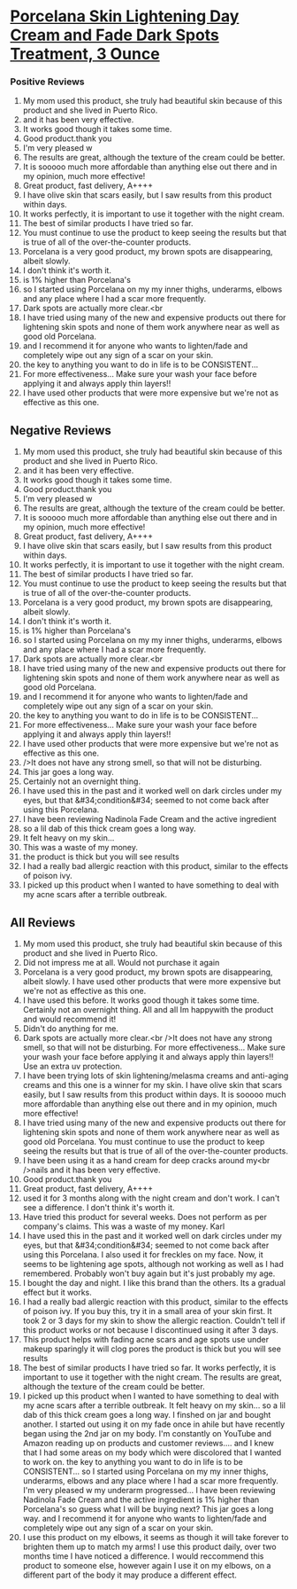 # [Porcelana Skin Lightening Day Cream and Fade Dark Spots Treatment, 3 Ounce](https://products.checkmycream.com/products/Porcelana-Skin-Lightening-Day-Cream-and-Fade-Dark-Spots-Treatment-3-Ounce.html)

### Positive Reviews

<ol>
      <li>My mom used this product, she truly had beautiful skin because of this product and she lived in Puerto Rico.</li>
      <li>and it has been very effective.</li>
      <li>It works good though it takes some time.</li>
      <li>Good product.thank you</li>
      <li>I&#x27;m very pleased w</li>
      <li>The results are great, although the texture of the cream could be better.</li>
      <li>It is sooooo much more affordable than anything else out there and in my opinion, much more effective!</li>
      <li>Great product, fast delivery, A++++</li>
      <li>I have olive skin that scars easily, but I saw results from this product within days.  </li>
      <li>It works perfectly, it is important to use it together with the night cream.  </li>
      <li>The best of similar products I have tried so far.</li>
      <li>You must continue to use the product to keep seeing the results but that is true of all of the over-the-counter products.</li>
      <li>Porcelana is a very good product, my brown spots are disappearing, albeit slowly.</li>
      <li>I don&#x27;t think it&#x27;s worth it.</li>
      <li>is 1% higher than Porcelana&#x27;s</li>
      <li>so I started using Porcelana on my my inner thighs, underarms, elbows and any place where I had a scar more frequently.</li>
      <li>Dark spots are actually more clear.&lt;br</li>
      <li>I have tried using many of the new and expensive products out there for lightening skin spots and none of them work anywhere near as well as good old Porcelana.</li>
      <li>and I recommend it for anyone who wants to lighten/fade and completely wipe out any sign of a scar on your skin.</li>
      <li>the key to anything you want to do in life is to be CONSISTENT...</li>
      <li>For more effectiveness... Make sure your wash your face before applying it and always apply thin layers!!</li>
      <li>I have used other products that were more expensive but we&#x27;re not as effective as this one.</li>
</ol>


<h2>Negative Reviews</h2>
<ol>
<li> My mom used this product, she truly had beautiful skin because of this product and she lived in Puerto Rico.</li>
<li> and it has been very effective.</li>
<li> It works good though it takes some time.</li>
<li> Good product.thank you</li>
<li> I&#x27;m very pleased w</li>
<li> The results are great, although the texture of the cream could be better.</li>
<li> It is sooooo much more affordable than anything else out there and in my opinion, much more effective!</li>
<li> Great product, fast delivery, A++++</li>
<li> I have olive skin that scars easily, but I saw results from this product within days.  </li>
<li> It works perfectly, it is important to use it together with the night cream.  </li>
<li> The best of similar products I have tried so far.</li>
<li> You must continue to use the product to keep seeing the results but that is true of all of the over-the-counter products.</li>
<li> Porcelana is a very good product, my brown spots are disappearing, albeit slowly.</li>
<li> I don&#x27;t think it&#x27;s worth it.</li>
<li> is 1% higher than Porcelana&#x27;s</li>
<li> so I started using Porcelana on my my inner thighs, underarms, elbows and any place where I had a scar more frequently.</li>
<li> Dark spots are actually more clear.&lt;br</li>
<li> I have tried using many of the new and expensive products out there for lightening skin spots and none of them work anywhere near as well as good old Porcelana.</li>
<li> and I recommend it for anyone who wants to lighten/fade and completely wipe out any sign of a scar on your skin.</li>
<li> the key to anything you want to do in life is to be CONSISTENT...</li>
<li> For more effectiveness... Make sure your wash your face before applying it and always apply thin layers!!</li>
<li> I have used other products that were more expensive but we&#x27;re not as effective as this one.</li>
<li> /&gt;It does not have any strong smell, so that will not be disturbing.</li>
<li> This jar goes a long way.</li>
<li> Certainly not an overnight thing.</li>
<li> I have used this in the past and it worked well on dark circles under my eyes, but that &amp;#34;condition&amp;#34; seemed to not come back after using this Porcelana.  </li>
<li> I have been reviewing Nadinola Fade Cream and the active ingredient</li>
<li> so a lil dab of this thick cream goes a long way.</li>
<li> It felt heavy on my skin...</li>
<li> This was a waste of my  money.  </li>
<li> the product is thick but you will see results</li>
<li> I had a really bad allergic reaction with this product, similar to the effects of poison ivy.</li>
<li> I picked up this product when I wanted to have something to deal with my acne scars after a terrible outbreak.</li>
</ol>

<h2>All Reviews</h2>

<ol>
    <li> My mom used this product, she truly had beautiful skin because of this product and she lived in Puerto Rico.</li>
    <li> Did not impress me at all.  Would not purchase it again</li>
    <li> Porcelana is a very good product, my brown spots are disappearing, albeit slowly. I have used other products that were more expensive but we&#x27;re not as effective as this one.</li>
    <li> I have used this before. It works good though it takes some time. Certainly not an overnight thing. All and all Im happywith the product and would recommend it!</li>
    <li> Didn&#x27;t do anything for me.</li>
    <li> Dark spots are actually more clear.&lt;br /&gt;It does not have any strong smell, so that will not be disturbing. For more effectiveness... Make sure your wash your face before applying it and always apply thin layers!! Use an extra uv protection.</li>
    <li> I have been trying lots of skin lightening/melasma creams and anti-aging creams and this one is a winner for my skin.  I have olive skin that scars easily, but I saw results from this product within days.  It is sooooo much more affordable than anything else out there and in my opinion, much more effective!</li>
    <li> I have tried using many of the new and expensive products out there for lightening skin spots and none of them work anywhere near as well as good old Porcelana. You must continue to use the product to keep seeing the results but that is true of all of the over-the-counter products.</li>
    <li> I have been using it as a hand cream for deep cracks around my&lt;br /&gt;nails and it has been very effective.</li>
    <li> Good product.thank you</li>
    <li> Great product, fast delivery, A++++</li>
    <li> used it for 3 months along with the night cream and don&#x27;t work. I can&#x27;t see a difference. I don&#x27;t think it&#x27;s worth it.</li>
    <li> Have tried this product for several weeks.  Does not perform as per company&#x27;s claims.  This was a waste of my  money.  Karl</li>
    <li> I have used this in the past and it worked well on dark circles under my eyes, but that &amp;#34;condition&amp;#34; seemed to not come back after using this Porcelana.  I also used it for freckles on my face.  Now, it seems to be lightening age spots, although not working as well as I had remembered.  Probably won&#x27;t buy again but it&#x27;s just probably my age.</li>
    <li> I bought the day and night. I like this brand than the others. Its a gradual effect but it works.</li>
    <li> I had a really bad allergic reaction with this product, similar to the effects of poison ivy. If you buy this, try it in a small area of your skin first. It took 2 or 3 days for my skin to show the allergic reaction. Couldn&#x27;t tell if this product works or not because I discontinued using it after 3 days.</li>
    <li> This product helps with fading acne scars and age spots use under makeup sparingly it will clog pores the product is thick but you will see results</li>
    <li> The best of similar products I have tried so far. It works perfectly, it is important to use it together with the night cream.  The results are great, although the texture of the cream could be better.</li>
    <li> I picked up this product when I wanted to have something to deal with my acne scars after a terrible outbreak. It felt heavy on my skin... so a lil dab of this thick cream goes a long way. I finshed on jar and bought another. I started out using it on my fade once in ahile but have recently began using the 2nd jar on my body. I&#x27;m constantly on YouTube and Amazon reading up on products and customer reviews.... and I knew that I had some areas on my body which were discolored that I wanted to work on. the key to anything you want to do in life is to be CONSISTENT... so I started using Porcelana on my my inner thighs, underarms, elbows and any place where I had a scar more frequently. I&#x27;m very pleased w my underarm progressed... I have been reviewing Nadinola Fade Cream and the active ingredient is 1% higher than Porcelana&#x27;s so guess what I will be buying next? This jar goes a long way. and I recommend it for anyone who wants to lighten/fade and completely wipe out any sign of a scar on your skin.</li>
    <li> I use this product on my elbows, it seems as though it will take forever to brighten them up to match my arms! I use this product daily, over two months time I have noticed a difference.  I would reccommend this product to someone else, however again I use it on my elbows, on a different part of the body it may produce a different effect.</li>
</ol>




